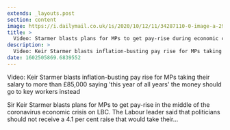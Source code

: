 ```yaml
--- 
extends: _layouts.post 
section: content 
image: https://i.dailymail.co.uk/1s/2020/10/12/11/34287110-0-image-a-29_1602498233929.jpg 
title: > 
  Video: Starmer blasts plans for MPs to get pay-rise during economic crisis 
description: > 
  Video: Keir Starmer blasts inflation-busting pay rise for MPs taking their salary to more than £85,000 saying 'this year of all years' the money should go to key workers insteadSir Keir Starmer blasts plans for MPs to get pay-rise in the middle of the coronavirus economic crisis on LBC.The Labour leader said that politicians should not receive a 4.1 per cent raise that would take their... 
date: 1602505869.6839552 
--- 
```

Video: Keir Starmer blasts inflation-busting pay rise for MPs taking their salary to more than £85,000 saying 'this year of all years' the money should go to key workers instead

Sir Keir Starmer blasts plans for MPs to get pay-rise in the middle of the coronavirus economic crisis on LBC. The Labour leader said that politicians should not receive a 4.1 per cent raise that would take their...